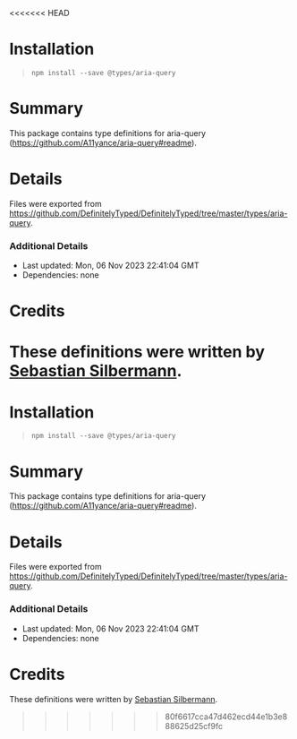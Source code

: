 <<<<<<< HEAD
# Installation
> `npm install --save @types/aria-query`

# Summary
This package contains type definitions for aria-query (https://github.com/A11yance/aria-query#readme).

# Details
Files were exported from https://github.com/DefinitelyTyped/DefinitelyTyped/tree/master/types/aria-query.

### Additional Details
 * Last updated: Mon, 06 Nov 2023 22:41:04 GMT
 * Dependencies: none

# Credits
These definitions were written by [Sebastian Silbermann](https://github.com/eps1lon).
=======
# Installation
> `npm install --save @types/aria-query`

# Summary
This package contains type definitions for aria-query (https://github.com/A11yance/aria-query#readme).

# Details
Files were exported from https://github.com/DefinitelyTyped/DefinitelyTyped/tree/master/types/aria-query.

### Additional Details
 * Last updated: Mon, 06 Nov 2023 22:41:04 GMT
 * Dependencies: none

# Credits
These definitions were written by [Sebastian Silbermann](https://github.com/eps1lon).
>>>>>>> 80f6617cca47d462ecd44e1b3e888625d25cf9fc
